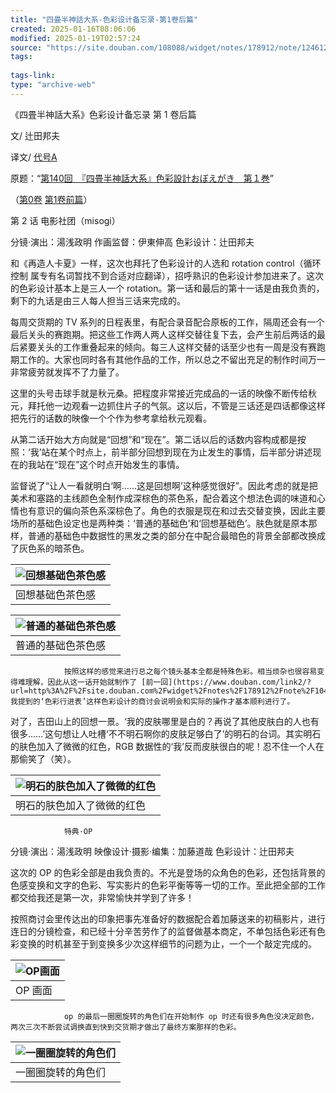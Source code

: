 ```yaml
---
title: "四畳半神話大系-色彩设计备忘录-第1卷后篇"
created: 2025-01-16T08:06:06
modified: 2025-01-19T02:57:24
source: "https://site.douban.com/108088/widget/notes/178912/note/124612707/"
tags:
  
tags-link:
type: "archive-web"
---
```


《四畳半神話大系》色彩设计备忘录 第 1 卷后篇

文/ 辻田邦夫

译文/ [代号A](https://www.douban.com/link2/?url=http%3A%2F%2Fwww.douban.com%2Fpeople%2FTAIGOUA%2F)

原题：“[第140回　『四畳半神話大系』色彩設計おぼえがき　第１巻](https://www.douban.com/link2/?url=http%3A%2F%2Fwww.style.fm%2Fas%2F05_column%2Ftsujita%2Ftsujita140.shtml&link2key=706d0919f9)”

（[第0卷](https://www.douban.com/link2/?url=http%3A%2F%2Fsite.douban.com%2Fwidget%2Fnotes%2F178912%2Fnote%2F104492148%2F) [第1卷前篇](https://www.douban.com/link2/?url=http%3A%2F%2Fsite.douban.com%2Fwidget%2Fnotes%2F178912%2Fnote%2F124523646%2F)）

第 2 话 电影社团（misogi）

分镜·演出：湯浅政明 作画监督：伊東伸高 色彩设计：辻田邦夫

和《再造人卡夏》一样，这次也拜托了色彩设计的人选和 rotation control（循环控制 属专有名词暂找不到合适对应翻译），招呼熟识的色彩设计参加进来了。这次的色彩设计基本上是三人一个 rotation。第一话和最后的第十一话是由我负责的，剩下的九话是由三人每人担当三话来完成的。

每周交货期的 TV 系列的日程表里，有配合录音配合原板的工作，隔周还会有一个最后关头的赛跑期。把这些工作两人两人这样交替往复下去，会产生前后两话的最后紧要关头的工作重叠起来的倾向。每三人这样交替的话至少也有一周是没有赛跑期工作的。大家也同时各有其他作品的工作，所以总之不留出充足的制作时间万一非常疲劳就发挥不了力量了。

这里的头号击球手就是秋元桑。把程度非常接近完成品的一话的映像不断传给秋元，拜托他一边观看一边抓住片子的气氛。这以后，不管是三话还是四话都像这样把先行的话数的映像一个个作为参考拿给秋元观看。

从第二话开始大方向就是“回想”和“现在”。第二话以后的话数内容构成都是按照：‘我’站在某个时点上，前半部分回想到现在为止发生的事情，后半部分讲述现在的我站在“现在”这个时点开始发生的事情。

监督说了“让人一看就明白‘啊……这是回想啊’这种感觉很好”。因此考虑的就是把美术和塞路的主线颜色全制作成深棕色的茶色系，配合着这个想法色调的味道和心情也有意识的偏向茶色系深棕色了。角色的衣服是现在和过去交替变换，因此主要场所的基础色设定也是两种类：‘普通的基础色’和‘回想基础色’。肤色就是原本那样，普通的基础色中数据性的黑发之类的部分在中配合最暗色的背景全部都改换成了灰色系的暗茶色。

| ![回想基础色茶色感](https://img2.doubanio.com/view/note/large/public/p124612707-1.jpg) |
| --- |
| 回想基础色茶色感 |

| ![普通的基础色茶色感](https://img3.doubanio.com/view/note/large/public/p124612707-2.jpg) |
| --- |
| 普通的基础色茶色感 |

                按照这样的感觉来进行总之每个镜头基本全都是特殊色彩。相当烦杂也很容易变得难理解，因此从这一话开始就制作了 [前一回](https://www.douban.com/link2/?url=http%3A%2F%2Fsite.douban.com%2Fwidget%2Fnotes%2F178912%2Fnote%2F104492148%2F) 我提到的‘色彩行进表’这样色彩设计的商讨会说明会和实际的操作才基本顺利进行了。

对了，吉田山上的回想一景。‘我的皮肤哪里是白的？再说了其他皮肤白的人也有很多……’这句想让人吐槽‘不不明石啊你的皮肤足够白了’的明石的台词。其实明石的肤色加入了微微的红色，RGB 数据性的‘我’反而皮肤很白的呢！忍不住一个人在那偷笑了（笑）。

| ![明石的肤色加入了微微的红色](https://img3.doubanio.com/view/note/large/public/p124612707-3.jpg) |
| --- |
| 明石的肤色加入了微微的红色 |

                特典·OP

分镜·演出：湯浅政明 映像设计·摄影·编集：加藤道哉 色彩设计：辻田邦夫

这次的 OP 的色彩全部是由我负责的。不光是登场的众角色的色彩，还包括背景的色感变换和文字的色彩、写实影片的色彩平衡等等一切的工作。至此把全部的工作都交给我还是第一次，非常愉快并学到了许多！

按照商讨会里传达出的印象把事先准备好的数据配合着加藤送来的初稿影片，进行连日的分镜检查，和已经十分辛苦劳作了的监督做基本商定，不单包括色彩还有色彩变换的时机甚至于到变换多少次这样细节的问题为止，一个一个敲定完成的。

| ![OP画面](https://img9.doubanio.com/view/note/large/public/p124612707-4.jpg) |
| --- |
| OP 画面 |

                op 的最后一圈圈旋转的角色们在开始制作 op 时还有很多角色没决定颜色，两次三次不断尝试调换直到快到交货期才做出了最终方案那样的色彩。

| ![一圈圈旋转的角色们](https://img9.doubanio.com/view/note/large/public/p124612707-5.jpg) |
| --- |
| 一圈圈旋转的角色们 |
